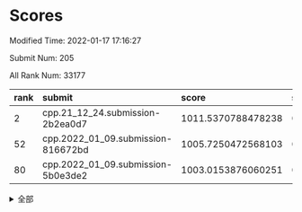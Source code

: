 # Scores

Modified Time: 2022-01-17 17:16:27

Submit Num: 205

All Rank Num: 33177

| rank |               submit               |       score        |       sigma        | pk_num |
| :--- | :--------------------------------- | :----------------- | :----------------- | :----- |
| 2    | cpp.21_12_24.submission-2b2ea0d7   | 1011.5370788478238 | 0.7878828306027268 | 649    |
| 52   | cpp.2022_01_09.submission-816672bd | 1005.7250472568103 | 0.7037302360542713 | 644    |
| 80   | cpp.2022_01_09.submission-5b0e3de2 | 1003.0153876060251 | 0.7051846681137197 | 645    |


<details>
<summary>全部</summary>

| rank |                 submit                 |       score        |       sigma        | pk_num |
| :--- | :------------------------------------- | :----------------- | :----------------- | :----- |
| 1    | gobigger.level_3.submission_level_3_26 | 1011.5653041998003 | 0.7949936604517628 | 647    |
| 2    | cpp.21_12_24.submission-2b2ea0d7       | 1011.5370788478238 | 0.7878828306027268 | 649    |
| 3    | gobigger.level_3.submission_level_3_27 | 1011.2736128993648 | 0.7708557935864628 | 650    |
| 4    | gobigger.level_3.submission_level_3_8  | 1011.119978593252  | 0.7784604815074536 | 647    |
| 5    | gobigger.level_3.submission_level_3_48 | 1011.0943667139197 | 0.7794955650011469 | 645    |
| 6    | gobigger.level_3.submission_level_3_47 | 1011.0871461984249 | 0.7919203928151812 | 649    |
| 7    | gobigger.level_3.submission_level_3_29 | 1011.0833577899898 | 0.7608914131066482 | 647    |
| 8    | gobigger.level_3.submission_level_3_33 | 1010.807221531601  | 0.7957206397104228 | 644    |
| 9    | gobigger.level_3.submission_level_3_2  | 1010.7048583382472 | 0.7549320370076389 | 646    |
| 10   | gobigger.level_3.submission_level_3_41 | 1010.6650591048804 | 0.7615715034282955 | 650    |
| 11   | gobigger.level_3.submission_level_3_16 | 1010.6648495612606 | 0.7823068925845973 | 650    |
| 12   | gobigger.level_3.submission_level_3_30 | 1010.6366211032413 | 0.7781497834137042 | 645    |
| 13   | gobigger.level_3.submission_level_3_5  | 1010.5105234408325 | 0.7956523293486628 | 650    |
| 14   | gobigger.level_3.submission_level_3_20 | 1010.4971682952996 | 0.7569252462590093 | 643    |
| 15   | gobigger.level_3.submission_level_3_9  | 1010.4795108108763 | 0.7606155622673104 | 648    |
| 16   | gobigger.level_3.submission_level_3_43 | 1010.3462825195268 | 0.7896544932021332 | 642    |
| 17   | gobigger.level_3.submission_level_3_38 | 1010.3069073798949 | 0.7681177269799158 | 651    |
| 18   | gobigger.level_3.submission_level_3_45 | 1010.2901661145681 | 0.7552479698852984 | 646    |
| 19   | gobigger.level_3.submission_level_3_13 | 1010.2878419022786 | 0.7656212304848267 | 654    |
| 20   | gobigger.level_3.submission_level_3_14 | 1010.2399163707375 | 0.7760875702378022 | 646    |
| 21   | gobigger.level_3.submission_level_3_17 | 1010.1159552917906 | 0.7884402880229301 | 650    |
| 22   | gobigger.level_3.submission_level_3_0  | 1010.0874559639439 | 0.7678152348830856 | 649    |
| 23   | gobigger.level_3.submission_level_3_19 | 1010.0539828740037 | 0.764642976145315  | 645    |
| 24   | gobigger.level_3.submission_level_3_39 | 1010.0096369399201 | 0.7611893337076697 | 646    |
| 25   | gobigger.level_3.submission_level_3_49 | 1010.0091607877057 | 0.7450915137715968 | 652    |
| 26   | gobigger.level_3.submission_level_3_18 | 1009.9691739771944 | 0.7594088038070824 | 647    |
| 27   | gobigger.level_3.submission_level_3_4  | 1009.9350014459201 | 0.7538040947179075 | 648    |
| 28   | gobigger.level_3.submission_level_3_11 | 1009.9301890198802 | 0.77410416605237   | 648    |
| 29   | gobigger.level_3.submission_level_3_6  | 1009.9269303904782 | 0.7780446636831082 | 647    |
| 30   | gobigger.level_3.submission_level_3_35 | 1009.8911392787356 | 0.759039572223544  | 652    |
| 31   | gobigger.level_3.submission_level_3_10 | 1009.7626279327541 | 0.7566930080375155 | 649    |
| 32   | gobigger.level_3.submission_level_3_25 | 1009.5983361319705 | 0.755876449771357  | 645    |
| 33   | gobigger.level_3.submission_level_3_24 | 1009.5943835067677 | 0.7541406309643318 | 644    |
| 34   | gobigger.level_3.submission_level_3_32 | 1009.5650208707996 | 0.7477928273619767 | 650    |
| 35   | gobigger.level_3.submission_level_3_40 | 1009.5239141883064 | 0.7689731362207527 | 647    |
| 36   | gobigger.level_3.submission_level_3_42 | 1009.5205955158115 | 0.7467668762658127 | 648    |
| 37   | gobigger.level_3.submission_level_3_23 | 1009.4846241046404 | 0.7633425635434943 | 644    |
| 38   | gobigger.level_3.submission_level_3_36 | 1009.4617815557014 | 0.7546524577422871 | 648    |
| 39   | gobigger.level_3.submission_level_3_28 | 1009.401739208387  | 0.7535099651651559 | 650    |
| 40   | gobigger.level_3.submission_level_3_1  | 1009.3157806989191 | 0.7651569456244156 | 648    |
| 41   | gobigger.level_3.submission_level_3_15 | 1009.1730850409823 | 0.7371391472148114 | 651    |
| 42   | gobigger.level_3.submission_level_3_22 | 1009.1154347257632 | 0.7498852551076479 | 649    |
| 43   | gobigger.level_3.submission_level_3_44 | 1008.9073359053301 | 0.7384358256212763 | 646    |
| 44   | gobigger.level_3.submission_level_3_31 | 1008.8981391523149 | 0.7509591310399637 | 645    |
| 45   | gobigger.level_3.submission_level_3_3  | 1008.8719921100005 | 0.7563173157905168 | 642    |
| 46   | gobigger.level_3.submission_level_3_37 | 1008.6604555425142 | 0.7491786363542212 | 650    |
| 47   | gobigger.level_3.submission_level_3_12 | 1008.5116499901359 | 0.7552471096344573 | 650    |
| 48   | gobigger.level_3.submission_level_3_46 | 1008.3518750013084 | 0.7561948004099146 | 646    |
| 49   | gobigger.level_3.submission_level_3_21 | 1008.0787570340664 | 0.7334825591179782 | 653    |
| 50   | gobigger.level_3.submission_level_3_7  | 1007.5098508272795 | 0.737901514113656  | 650    |
| 51   | gobigger.level_3.submission_level_3_34 | 1007.2593214549128 | 0.7317942182985174 | 652    |
| 52   | cpp.2022_01_09.submission-816672bd     | 1005.7250472568103 | 0.7037302360542713 | 644    |
| 53   | gobigger.level_1.submission_level_1_33 | 1004.970158832881  | 0.7289300828206307 | 648    |
| 54   | gobigger.level_1.submission_level_1_42 | 1004.2634840096405 | 0.7163856432221352 | 647    |
| 55   | gobigger.level_1.submission_level_1_4  | 1004.1846173587417 | 0.7168994218906904 | 647    |
| 56   | gobigger.level_1.submission_level_1_3  | 1004.1164734519501 | 0.7221930467293318 | 647    |
| 57   | gobigger.level_1.submission_level_1_11 | 1004.0783446830175 | 0.7185153613778987 | 644    |
| 58   | gobigger.level_1.submission_level_1_1  | 1004.0348020075271 | 0.7273334676604142 | 647    |
| 59   | gobigger.level_1.submission_level_1_37 | 1003.9798809682661 | 0.7088489573002997 | 646    |
| 60   | gobigger.level_1.submission_level_1_10 | 1003.9283781128435 | 0.7030800686972911 | 642    |
| 61   | gobigger.level_1.submission_level_1_39 | 1003.819876526303  | 0.7208764570586645 | 649    |
| 62   | gobigger.level_1.submission_level_1_24 | 1003.8047844629597 | 0.722591624809473  | 647    |
| 63   | gobigger.level_1.submission_level_1_41 | 1003.7901222405351 | 0.7156621092727816 | 649    |
| 64   | gobigger.level_1.submission_level_1_46 | 1003.7033807738117 | 0.7109859523233105 | 646    |
| 65   | gobigger.level_1.submission_level_1_16 | 1003.5593371557067 | 0.724422046691983  | 649    |
| 66   | gobigger.level_1.submission_level_1_15 | 1003.550116132071  | 0.7089471824318063 | 644    |
| 67   | gobigger.level_1.submission_level_1_8  | 1003.5359336637966 | 0.7175473513689192 | 651    |
| 68   | gobigger.level_1.submission_level_1_23 | 1003.5336561336061 | 0.7138451683962892 | 645    |
| 69   | gobigger.level_1.submission_level_1_21 | 1003.4853158021817 | 0.7114008008030118 | 643    |
| 70   | gobigger.level_1.submission_level_1_22 | 1003.3907468982952 | 0.7130836334244728 | 648    |
| 71   | gobigger.level_1.submission_level_1_9  | 1003.3879508134455 | 0.712548110098391  | 649    |
| 72   | gobigger.level_1.submission_level_1_31 | 1003.3598237131902 | 0.7099494513137617 | 643    |
| 73   | gobigger.level_1.submission_level_1_44 | 1003.255664061397  | 0.7039146078110482 | 644    |
| 74   | gobigger.level_1.submission_level_1_38 | 1003.1921422765824 | 0.7099826774669074 | 651    |
| 75   | gobigger.level_1.submission_level_1_25 | 1003.1704588546587 | 0.7258280065949819 | 652    |
| 76   | gobigger.level_1.submission_level_1_45 | 1003.1319648931083 | 0.7168773913612397 | 644    |
| 77   | gobigger.level_1.submission_level_1_30 | 1003.1165880235994 | 0.719424261622814  | 649    |
| 78   | gobigger.level_1.submission_level_1_48 | 1003.1093631887525 | 0.7235706987417364 | 646    |
| 79   | gobigger.level_1.submission_level_1_28 | 1003.0834751608015 | 0.7278735094609591 | 650    |
| 80   | cpp.2022_01_09.submission-5b0e3de2     | 1003.0153876060251 | 0.7051846681137197 | 645    |
| 81   | gobigger.level_1.submission_level_1_26 | 1002.9721246660349 | 0.7150407834827496 | 648    |
| 82   | gobigger.level_1.submission_level_1_47 | 1002.9709362753549 | 0.7163195211981879 | 647    |
| 83   | gobigger.level_1.submission_level_1_35 | 1002.9517213660725 | 0.7225466495743516 | 648    |
| 84   | gobigger.level_1.submission_level_1_49 | 1002.9350695074695 | 0.719141374955328  | 642    |
| 85   | gobigger.level_1.submission_level_1_29 | 1002.9259854346708 | 0.7178977844520634 | 650    |
| 86   | gobigger.level_1.submission_level_1_20 | 1002.9217684914446 | 0.7145620126519572 | 648    |
| 87   | gobigger.level_1.submission_level_1_17 | 1002.919932738829  | 0.7225371413216602 | 645    |
| 88   | gobigger.level_1.submission_level_1_34 | 1002.8610982794887 | 0.7198018354654064 | 651    |
| 89   | gobigger.level_1.submission_level_1_12 | 1002.7991613879296 | 0.7121656995610651 | 647    |
| 90   | gobigger.level_1.submission_level_1_43 | 1002.7677337997945 | 0.7150383935212087 | 646    |
| 91   | gobigger.level_1.submission_level_1_40 | 1002.7012080255496 | 0.6995653291049759 | 650    |
| 92   | gobigger.level_1.submission_level_1_13 | 1002.698243521052  | 0.70305511716421   | 646    |
| 93   | gobigger.level_1.submission_level_1_6  | 1002.6712146459096 | 0.7151562069741231 | 648    |
| 94   | gobigger.level_1.submission_level_1_2  | 1002.6659512850251 | 0.7166788411786505 | 646    |
| 95   | gobigger.level_1.submission_level_1_18 | 1002.4920444706233 | 0.7021031726075854 | 644    |
| 96   | gobigger.level_1.submission_level_1_14 | 1002.4087561276145 | 0.7213555526577394 | 648    |
| 97   | gobigger.level_1.submission_level_1_32 | 1002.3830388945761 | 0.7067543240237999 | 648    |
| 98   | gobigger.level_1.submission_level_1_36 | 1002.0780386769878 | 0.7141362613864878 | 644    |
| 99   | gobigger.level_1.submission_level_1_5  | 1002.0274839041032 | 0.7106029244604621 | 646    |
| 100  | gobigger.level_1.submission_level_1_0  | 1001.9849422543872 | 0.720581623769747  | 646    |
| 101  | gobigger.level_1.submission_level_1_7  | 1001.8677574467073 | 0.7185601474034462 | 644    |
| 102  | gobigger.level_1.submission_level_1_19 | 1001.7292228003004 | 0.6935927219550091 | 647    |
| 103  | gobigger.level_1.submission_level_1_27 | 1001.4272682772339 | 0.7041701193775277 | 648    |
| 104  | gobigger.random.submission_random_34   | 997.4968157033853  | 0.7010844398462932 | 646    |
| 105  | gobigger.random.submission_random_9    | 997.1897592988273  | 0.7058596327986516 | 646    |
| 106  | gobigger.random.submission_random_17   | 997.0714420320426  | 0.70785106984247   | 649    |
| 107  | gobigger.random.submission_random_5    | 996.8662573154608  | 0.7006628125499906 | 650    |
| 108  | gobigger.random.submission_random_2    | 996.8206640508205  | 0.7102594556625865 | 647    |
| 109  | gobigger.random.submission_random_1    | 996.7330310400213  | 0.7119022601209024 | 649    |
| 110  | gobigger.random.submission_random_44   | 996.5765936646612  | 0.7109194516572576 | 639    |
| 111  | gobigger.random.submission_random_23   | 996.5292817811941  | 0.7055390285639265 | 647    |
| 112  | gobigger.random.submission_random_48   | 996.4767100864194  | 0.7043004196812026 | 643    |
| 113  | gobigger.random.submission_random_37   | 996.4761493855754  | 0.7145452172701288 | 650    |
| 114  | gobigger.random.submission_random_32   | 996.4083147634059  | 0.7257238948941165 | 645    |
| 115  | gobigger.random.submission_random_10   | 996.3702538661499  | 0.6938758780169798 | 648    |
| 116  | gobigger.random.submission_random_13   | 996.3247962793056  | 0.7034843486628347 | 648    |
| 117  | gobigger.random.submission_random_29   | 996.2281987383441  | 0.7087176134701704 | 651    |
| 118  | gobigger.random.submission_random_36   | 996.195836924862   | 0.7129415996449698 | 651    |
| 119  | gobigger.random.submission_random_35   | 996.0795115597399  | 0.7039781074419943 | 651    |
| 120  | gobigger.random.submission_random_47   | 996.0570162902084  | 0.7118406104509284 | 646    |
| 121  | gobigger.random.submission_random_18   | 995.9974154627358  | 0.7075487358187613 | 646    |
| 122  | gobigger.random.submission_random_19   | 995.9735665041698  | 0.7090534843386939 | 646    |
| 123  | gobigger.random.submission_random_16   | 995.9482807033801  | 0.7067235503488812 | 646    |
| 124  | gobigger.random.submission_random_12   | 995.8880611691478  | 0.7138982933565288 | 650    |
| 125  | gobigger.random.submission_random_0    | 995.8828656160283  | 0.7237704815108392 | 650    |
| 126  | gobigger.random.submission_random_40   | 995.8573331224433  | 0.7129478691136425 | 644    |
| 127  | gobigger.random.submission_random_49   | 995.813262000886   | 0.6989058710184107 | 649    |
| 128  | gobigger.random.submission_random_38   | 995.8107241200328  | 0.7105667676671186 | 652    |
| 129  | gobigger.random.submission_random_15   | 995.8053963907063  | 0.7069498410446118 | 645    |
| 130  | gobigger.random.submission_random_6    | 995.7956380252571  | 0.7048938095779588 | 650    |
| 131  | gobigger.random.submission_random_41   | 995.779983129042   | 0.7097132639358691 | 647    |
| 132  | gobigger.random.submission_random_28   | 995.7489198949255  | 0.712604246398634  | 649    |
| 133  | gobigger.random.submission_random_8    | 995.6678010606411  | 0.7122000501663611 | 651    |
| 134  | gobigger.random.submission_random_20   | 995.6250049568196  | 0.7103508984883131 | 643    |
| 135  | gobigger.random.submission_random_42   | 995.6071449558013  | 0.7082280481506572 | 648    |
| 136  | gobigger.random.submission_random_26   | 995.6051747027586  | 0.713021743040427  | 649    |
| 137  | gobigger.random.submission_random_33   | 995.5813072015061  | 0.7077633557208554 | 650    |
| 138  | gobigger.random.submission_random_39   | 995.5289327718015  | 0.7234030724298087 | 648    |
| 139  | gobigger.random.submission_random_11   | 995.4361986954968  | 0.7090025298954309 | 650    |
| 140  | gobigger.random.submission_random_7    | 995.3996755911804  | 0.7104666896850844 | 650    |
| 141  | gobigger.random.submission_random_22   | 995.3769129039237  | 0.7086299498913905 | 644    |
| 142  | gobigger.random.submission_random_4    | 995.3583772625171  | 0.7385361966404509 | 648    |
| 143  | gobigger.random.submission_random_25   | 995.2279230445328  | 0.7019636155943595 | 647    |
| 144  | gobigger.random.submission_random_14   | 995.1244050543836  | 0.7084457350132206 | 651    |
| 145  | gobigger.random.submission_random_27   | 995.0782630829169  | 0.7188409182036907 | 645    |
| 146  | gobigger.random.submission_random_24   | 995.0201952740291  | 0.7098430537240515 | 646    |
| 147  | gobigger.random.submission_random_31   | 995.0191973122595  | 0.7234427791955066 | 647    |
| 148  | gobigger.random.submission_random_43   | 995.0135477621116  | 0.7013844094656456 | 651    |
| 149  | gobigger.random.submission_random_21   | 994.9897962876878  | 0.7135286154286489 | 641    |
| 150  | gobigger.random.submission_random_30   | 994.9575860073622  | 0.7134001555631782 | 644    |
| 151  | gobigger.random.submission_random_46   | 994.9364418435298  | 0.7081038897213359 | 648    |
| 152  | gobigger.random.submission_random_45   | 994.8517405934771  | 0.72256091119797   | 645    |
| 153  | gobigger.random.submission_random_3    | 994.4211449375701  | 0.714238961723804  | 646    |
| 154  | gobigger.level_2.submission_level_2_22 | 994.2716802967849  | 0.7314952809110067 | 646    |
| 155  | gobigger.level_2.submission_level_2_25 | 994.0281638073334  | 0.7435891725311244 | 646    |
| 156  | gobigger.level_2.submission_level_2_35 | 993.6864002151372  | 0.736445716014905  | 645    |
| 157  | gobigger.level_2.submission_level_2_1  | 993.6727584347244  | 0.7400864582047352 | 645    |
| 158  | gobigger.level_2.submission_level_2_45 | 993.4790817096281  | 0.7240577329212695 | 649    |
| 159  | gobigger.level_2.submission_level_2_20 | 993.475304766008   | 0.731984992808442  | 646    |
| 160  | gobigger.level_2.submission_level_2_13 | 993.4515666039214  | 0.7254688618863216 | 645    |
| 161  | gobigger.level_2.submission_level_2_12 | 993.3033910879891  | 0.7247196215347331 | 653    |
| 162  | gobigger.level_2.submission_level_2_41 | 993.1585254760316  | 0.7244543845404983 | 648    |
| 163  | gobigger.level_2.submission_level_2_28 | 993.1410776790656  | 0.7374913720466946 | 646    |
| 164  | gobigger.level_2.submission_level_2_29 | 993.1031499632655  | 0.7583906124487768 | 649    |
| 165  | gobigger.level_2.submission_level_2_6  | 993.056728725084   | 0.7479451099183124 | 649    |
| 166  | gobigger.level_2.submission_level_2_48 | 992.9508230514682  | 0.7524603933472369 | 646    |
| 167  | gobigger.level_2.submission_level_2_46 | 992.8677892256096  | 0.7353840272000524 | 649    |
| 168  | gobigger.level_2.submission_level_2_9  | 992.777125756267   | 0.7361273824217575 | 653    |
| 169  | gobigger.level_2.submission_level_2_21 | 992.6444092555015  | 0.732915757471576  | 650    |
| 170  | gobigger.level_2.submission_level_2_34 | 992.6272175046504  | 0.7354184389167665 | 643    |
| 171  | gobigger.level_2.submission_level_2_26 | 992.625642121321   | 0.7413140880375668 | 645    |
| 172  | gobigger.level_2.submission_level_2_0  | 992.6099278773337  | 0.724599181732764  | 642    |
| 173  | gobigger.level_2.submission_level_2_39 | 992.5912496742664  | 0.738626530258548  | 648    |
| 174  | gobigger.level_2.submission_level_2_16 | 992.5872593700183  | 0.7464036782046373 | 648    |
| 175  | gobigger.level_2.submission_level_2_2  | 992.5594506596851  | 0.7351559693479665 | 647    |
| 176  | gobigger.level_2.submission_level_2_7  | 992.5523104745068  | 0.7386989830063244 | 650    |
| 177  | gobigger.level_2.submission_level_2_24 | 992.5481450383506  | 0.747513499320632  | 649    |
| 178  | gobigger.level_2.submission_level_2_15 | 992.4474029097373  | 0.725481911960855  | 650    |
| 179  | gobigger.level_2.submission_level_2_42 | 992.3447475820033  | 0.7623442968998998 | 644    |
| 180  | gobigger.level_2.submission_level_2_38 | 992.3199206613737  | 0.725503240960645  | 641    |
| 181  | gobigger.level_2.submission_level_2_27 | 992.3084289118892  | 0.7339055111381869 | 651    |
| 182  | gobigger.level_2.submission_level_2_30 | 992.2972646327344  | 0.753895487711358  | 642    |
| 183  | gobigger.level_2.submission_level_2_4  | 992.2890239825632  | 0.7327290754296514 | 651    |
| 184  | gobigger.level_2.submission_level_2_40 | 992.2642781720978  | 0.7346259659309615 | 650    |
| 185  | gobigger.level_2.submission_level_2_47 | 992.1485752933162  | 0.7462358559110543 | 647    |
| 186  | gobigger.level_2.submission_level_2_43 | 992.0075010787608  | 0.7341768890642254 | 645    |
| 187  | gobigger.level_2.submission_level_2_32 | 991.9631897619968  | 0.7426568907139056 | 647    |
| 188  | gobigger.level_2.submission_level_2_44 | 991.9209530044044  | 0.7462108594728047 | 648    |
| 189  | gobigger.level_2.submission_level_2_14 | 991.8465897008577  | 0.7261929993358471 | 647    |
| 190  | gobigger.level_2.submission_level_2_31 | 991.6610811347647  | 0.7528186116669866 | 651    |
| 191  | gobigger.level_2.submission_level_2_18 | 991.6455997196543  | 0.7331490343297168 | 649    |
| 192  | gobigger.level_2.submission_level_2_37 | 991.5471149192877  | 0.7359318846630024 | 649    |
| 193  | gobigger.level_2.submission_level_2_5  | 991.4886853305792  | 0.7409647386811545 | 649    |
| 194  | gobigger.level_2.submission_level_2_3  | 991.259243362613   | 0.7549062871284725 | 646    |
| 195  | gobigger.level_2.submission_level_2_10 | 991.2058639186064  | 0.7503749796206297 | 648    |
| 196  | gobigger.level_2.submission_level_2_8  | 991.1840664551848  | 0.7578183242416249 | 649    |
| 197  | gobigger.level_2.submission_level_2_23 | 991.1268252371597  | 0.7459237643816166 | 645    |
| 198  | gobigger.level_2.submission_level_2_36 | 990.8183456782772  | 0.7381031221463359 | 650    |
| 199  | gobigger.level_2.submission_level_2_11 | 990.6605041518452  | 0.7608961242867835 | 647    |
| 200  | gobigger.level_2.submission_level_2_49 | 990.5774877481715  | 0.7608733036982288 | 650    |
| 201  | gobigger.level_2.submission_level_2_19 | 990.213406483121   | 0.7522145144127562 | 643    |
| 202  | gobigger.level_2.submission_level_2_17 | 990.1914715271419  | 0.7635386533514458 | 644    |
| 203  | gobigger.level_2.submission_level_2_33 | 989.4935052217146  | 0.7791862454161728 | 647    |
| 204  | gobigger.none.submission_none_0        | 978.012269351765   | 1.3169096267810239 | 650    |
| 205  | gobigger.none.submission_none_1        | 977.7082153664144  | 1.289143341449567  | 649    |

</details>